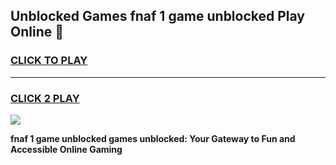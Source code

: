
## Unblocked Games fnaf 1 game unblocked Play Online 👋
<h3>
<a href="https://news.freeplayer.one?title=fnaf_1_game_unblocked&ref=17F">CLICK TO PLAY</a></h3>
<hr>

<h3>
<a href="https://news.freeplayer.one?title=fnaf_1_game_unblocked&ref=17F">CLICK 2 PLAY</a>
  
</h3>

<a href="https://news.freeplayer.one?title=fnaf_1_game_unblocked&ref=17F/"><img src="https://clearcache.store/games.png"></a>


**fnaf 1 game unblocked games unblocked: Your Gateway to Fun and Accessible Online Gaming**
